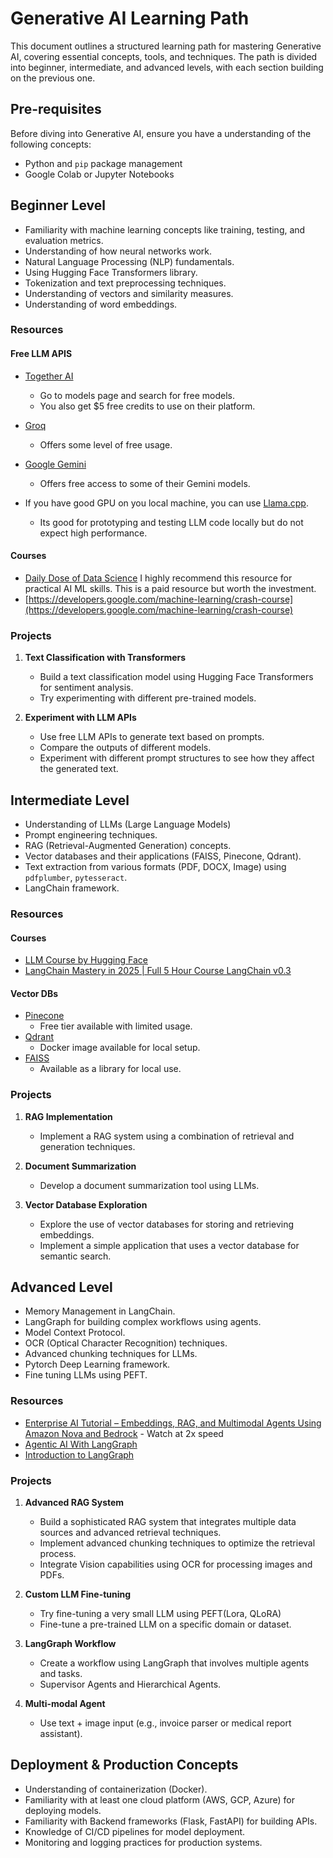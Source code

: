 # Generative AI Learning Path

This document outlines a structured learning path for mastering Generative AI, covering essential concepts, tools, and techniques. The path is divided into beginner, intermediate, and advanced levels, with each section building on the previous one.

## Pre-requisites

Before diving into Generative AI, ensure you have a understanding of the following concepts:

- Python and `pip` package management
- Google Colab or Jupyter Notebooks

## Beginner Level

- Familiarity with machine learning concepts like training, testing, and evaluation metrics.
- Understanding of how neural networks work.
- Natural Language Processing (NLP) fundamentals.
- Using Hugging Face Transformers library.
- Tokenization and text preprocessing techniques.
- Understanding of vectors and similarity measures.
- Understanding of word embeddings.

### Resources

#### Free LLM APIS

- [Together AI](https://www.together.ai/)
    - Go to models page and search for free models.
    - You also get $5 free credits to use on their platform.
  
- [Groq](https://console.groq.com/home)
    - Offers some level of free usage.  

- [Google Gemini](https://aistudio.google.com/apikey)
    - Offers free access to some of their Gemini models.

- If you have good GPU on you local machine, you can use [Llama.cpp](https://github.com/ggerganov/llama.cpp).
    - Its good for prototyping and testing LLM code locally but do not expect high performance.

#### Courses

- [Daily Dose of Data Science](https://www.dailydoseofds.com/) I highly recommend this resource for practical AI ML skills. This is a paid resource but worth the investment.
- [https://developers.google.com/machine-learning/crash-course](https://developers.google.com/machine-learning/crash-course)

### Projects

1. **Text Classification with Transformers**
   - Build a text classification model using Hugging Face Transformers for sentiment analysis.
   - Try experimenting with different pre-trained models.

1. **Experiment with LLM APIs**
    - Use free LLM APIs to generate text based on prompts.
    - Compare the outputs of different models.
    - Experiment with different prompt structures to see how they affect the generated text.

## Intermediate Level

- Understanding of LLMs (Large Language Models)
- Prompt engineering techniques.
- RAG (Retrieval-Augmented Generation) concepts.
- Vector databases and their applications (FAISS, Pinecone, Qdrant).
- Text extraction from various formats (PDF, DOCX, Image) using `pdfplumber`, `pytesseract`.
- LangChain framework.

### Resources

#### Courses

- [LLM Course by Hugging Face](https://huggingface.co/learn/llm-course/chapter1/1)
- [LangChain Mastery in 2025 | Full 5 Hour Course LangChain v0.3](https://www.youtube.com/watch?v=Cyv-dgv80kE&ab_channel=JamesBriggs)

#### Vector DBs

- [Pinecone](https://www.pinecone.io/start/)
    - Free tier available with limited usage.
- [Qdrant](https://qdrant.tech/)
    - Docker image available for local setup.
- [FAISS](https://faiss.ai/)
    - Available as a library for local use.

### Projects

1. **RAG Implementation**
    - Implement a RAG system using a combination of retrieval and generation techniques.

1. **Document Summarization**
    - Develop a document summarization tool using LLMs.

1. **Vector Database Exploration**
    - Explore the use of vector databases for storing and retrieving embeddings.
    - Implement a simple application that uses a vector database for semantic search.

## Advanced Level

- Memory Management in LangChain.
- LangGraph for building complex workflows using agents.
- Model Context Protocol.
- OCR (Optical Character Recognition) techniques.
- Advanced chunking techniques for LLMs.
- Pytorch Deep Learning framework.
- Fine tuning LLMs using PEFT.

### Resources

- [Enterprise AI Tutorial – Embeddings, RAG, and Multimodal Agents Using Amazon Nova and Bedrock](https://www.youtube.com/watch?v=HaUe2AN210g&t=6184s&ab_channel=freeCodeCamp.org) - Watch at 2x speed
- [Agentic AI With LangGraph](https://www.youtube.com/playlist?list=PLZoTAELRMXVPFd7JdvB-rnTb_5V26NYNO)
- [Introduction to LangGraph](https://academy.langchain.com/collections)

### Projects

1. **Advanced RAG System**
    - Build a sophisticated RAG system that integrates multiple data sources and advanced retrieval techniques.
    - Implement advanced chunking techniques to optimize the retrieval process.
    - Integrate Vision capabilities using OCR for processing images and PDFs.
  
1. **Custom LLM Fine-tuning**
    - Try fine-tuning a very small LLM using PEFT(Lora, QLoRA)
    - Fine-tune a pre-trained LLM on a specific domain or dataset.

1. **LangGraph Workflow**
    - Create a workflow using LangGraph that involves multiple agents and tasks.
    - Supervisor Agents and Hierarchical Agents.
  
1. **Multi-modal Agent**
    - Use text + image input (e.g., invoice parser or medical report assistant).

## Deployment & Production Concepts

- Understanding of containerization (Docker).
- Familiarity with at least one cloud platform (AWS, GCP, Azure) for deploying models.
- Familiarity with Backend frameworks (Flask, FastAPI) for building APIs.
- Knowledge of CI/CD pipelines for model deployment.
- Monitoring and logging practices for production systems.
